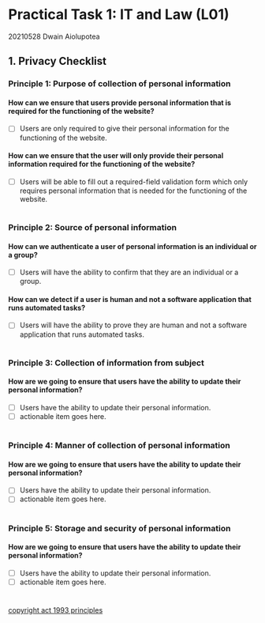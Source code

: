 # Practical Task 1: IT and Law (L01)
20210528 Dwain Aiolupotea

## 1. Privacy Checklist

### Principle 1: Purpose of collection of personal information

#### How can we ensure that users provide personal information that is required for the functioning of the website?
- [ ] Users are <!-- -only --> only required to give their personal information for the functioning of the website.

#### How can we ensure that the user will only provide their personal information required for the functioning of the website?
- [ ] Users will be able to fill out a required-field validation form which only requires personal information that is needed for the functioning of the website.

# 

### Principle 2: Source of personal information

#### How can we authenticate a user of personal information is an individual or a group?
- [ ] Users will have the ability to confirm that they are an individual or a group. <!-- could be a checklist inception-->

#### How can we detect if a user is human and not a software application that runs automated tasks?
- [ ] Users will have the ability to prove they are human and not a software application that runs automated tasks. <!--Good start keep going -->

#
<!-- MARKER - TO DO LIST Principle 3, 4, 5 to complete on the 7.03.2021 -->
### Principle 3: Collection of information from subject
 
#### How are we going to ensure that users have the ability to update their personal information?
- [ ] Users have the ability to update their personal information.
- [ ] actionable item goes here.

#

### Principle 4: Manner of collection of personal information

#### How are we going to ensure that users have the ability to update their personal information?
- [ ] Users have the ability to update their personal information. 
- [ ] actionable item goes here.

#

### Principle 5: Storage and security of personal information

#### How are we going to ensure that users have the ability to update their personal information? 
- [ ] Users have the ability to update their personal information. 
- [ ] actionable item goes here.

#

[copyright act 1993 principles](https://www.legislation.govt.nz/act/public/1993/0028/latest/DLM297038.html)
